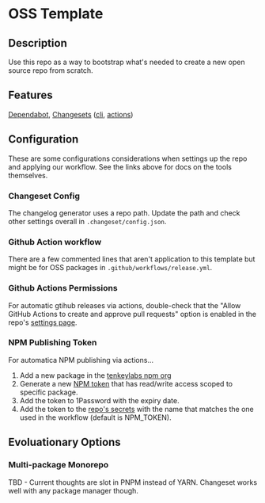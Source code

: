 # OSS Template

## Description

Use this repo as a way to bootstrap what's needed to create a new open source repo from scratch.

## Features

[Dependabot](https://docs.github.com/en/code-security/dependabot/dependabot-version-updates/configuring-dependabot-version-updates#enabling-github-dependabot-version-updates), [Changesets](https://github.com/changesets/changesets) ([cli](https://github.com/changesets/changesets/blob/main/docs/intro-to-using-changesets.md), [actions](https://github.com/changesets/changesets/blob/main/docs/intro-to-using-changesets.md))

## Configuration

These are some configurations considerations when settings up the repo and applying our workflow. See the links above for docs on the tools themselves.

### Changeset Config

The changelog generator uses a repo path. Update the path and check other settings overall in `.changeset/config.json`.

### Github Action workflow

There are a few commented lines that aren't application to this template but might be for OSS packages in `.github/workflows/release.yml`.

### Github Actions Permissions

For automatic gtihub releases via actions, double-check that the "Allow GitHub Actions to create and approve pull requests" option is enabled in the repo's [settings page](https://github.com/TenKeyLabs/oss-template/settings/actions).

### NPM Publishing Token

For automatica NPM publishing via actions...

1. Add a new package in the [tenkeylabs npm org](https://www.npmjs.com/settings/tenkeylabs/packages)
1. Generate a new [NPM token](https://docs.npmjs.com/about-access-tokens#about-granular-access-tokens) that has read/write access scoped to specific package.
1. Add the token to 1Password with the expiry date.
1. Add the token to the [repo's secrets](https://github.com/TenKeyLabs/oss-template/settings/secrets/actions) with the name that matches the one used in the workflow (default is NPM_TOKEN).

## Evoluationary Options

### Multi-package Monorepo

TBD - Current thoughts are slot in PNPM instead of YARN. Changeset works well with any package manager though.
